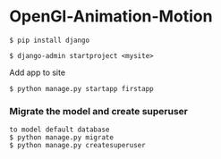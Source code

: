# OpenGl-Animation-Motion

```
$ pip install django

$ django-admin startproject <mysite>
```
Add app to site
```
$ python manage.py startapp firstapp

```
### Migrate the model and create superuser
```
to model default database
$ python manage.py migrate 
$ python manage.py createsuperuser
```
